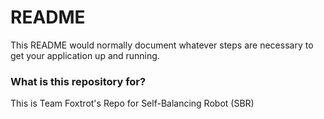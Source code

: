 # README #

This README would normally document whatever steps are necessary to get your application up and running.

### What is this repository for? ###

This is Team Foxtrot's Repo for Self-Balancing Robot (SBR)

